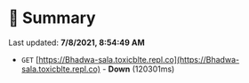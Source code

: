 # 📖 Summary
Last updated: **7/8/2021, 8:54:49 AM**

- `GET` [https://Bhadwa-sala.toxicblte.repl.co](https://Bhadwa-sala.toxicblte.repl.co) - **Down** (120301ms)
